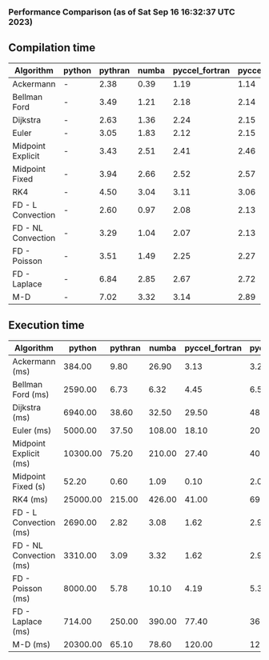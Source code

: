 ### Performance Comparison (as of Sat Sep 16 16:32:37 UTC 2023)
## Compilation time
Algorithm                 | python                    | pythran                   | numba                     | pyccel_fortran            | pyccel_c                 
------------------------- | ------------------------- | ------------------------- | ------------------------- | ------------------------- | -------------------------
Ackermann                 | -                         | 2.38                      | 0.39                      | 1.19                      | 1.14                     
Bellman Ford              | -                         | 3.49                      | 1.21                      | 2.18                      | 2.14                     
Dijkstra                  | -                         | 2.63                      | 1.36                      | 2.24                      | 2.15                     
Euler                     | -                         | 3.05                      | 1.83                      | 2.12                      | 2.15                     
Midpoint Explicit         | -                         | 3.43                      | 2.51                      | 2.41                      | 2.46                     
Midpoint Fixed            | -                         | 3.94                      | 2.66                      | 2.52                      | 2.57                     
RK4                       | -                         | 4.50                      | 3.04                      | 3.11                      | 3.06                     
FD - L Convection         | -                         | 2.60                      | 0.97                      | 2.08                      | 2.13                     
FD - NL Convection        | -                         | 3.29                      | 1.04                      | 2.07                      | 2.13                     
FD - Poisson              | -                         | 3.51                      | 1.49                      | 2.25                      | 2.27                     
FD - Laplace              | -                         | 6.84                      | 2.85                      | 2.67                      | 2.72                     
M-D                       | -                         | 7.02                      | 3.32                      | 3.14                      | 2.89                     

## Execution time
Algorithm                 | python                    | pythran                   | numba                     | pyccel_fortran            | pyccel_c                 
------------------------- | ------------------------- | ------------------------- | ------------------------- | ------------------------- | -------------------------
Ackermann (ms)            | 384.00                    | 9.80                      | 26.90                     | 3.13                      | 3.23                     
Bellman Ford (ms)         | 2590.00                   | 6.73                      | 6.32                      | 4.45                      | 6.58                     
Dijkstra (ms)             | 6940.00                   | 38.60                     | 32.50                     | 29.50                     | 48.80                    
Euler (ms)                | 5000.00                   | 37.50                     | 108.00                    | 18.10                     | 204.00                   
Midpoint Explicit (ms)    | 10300.00                  | 75.20                     | 210.00                    | 27.40                     | 403.00                   
Midpoint Fixed (s)        | 52.20                     | 0.60                      | 1.09                      | 0.10                      | 2.02                     
RK4 (ms)                  | 25000.00                  | 215.00                    | 426.00                    | 41.00                     | 691.00                   
FD - L Convection (ms)    | 2690.00                   | 2.82                      | 3.08                      | 1.62                      | 2.99                     
FD - NL Convection (ms)   | 3310.00                   | 3.09                      | 3.32                      | 1.62                      | 2.98                     
FD - Poisson (ms)         | 8000.00                   | 5.78                      | 10.10                     | 4.19                      | 5.30                     
FD - Laplace (ms)         | 714.00                    | 250.00                    | 390.00                    | 77.40                     | 364.00                   
M-D (ms)                  | 20300.00                  | 65.10                     | 78.60                     | 120.00                    | 121.00                   
